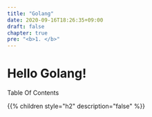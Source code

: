 ```yaml
---
title: "Golang"
date: 2020-09-16T18:26:35+09:00
draft: false
chapter: true
pre: "<b>1. </b>"
---
```


# Hello Golang!

Table Of Contents

{{% children style="h2" description="false" %}} 
